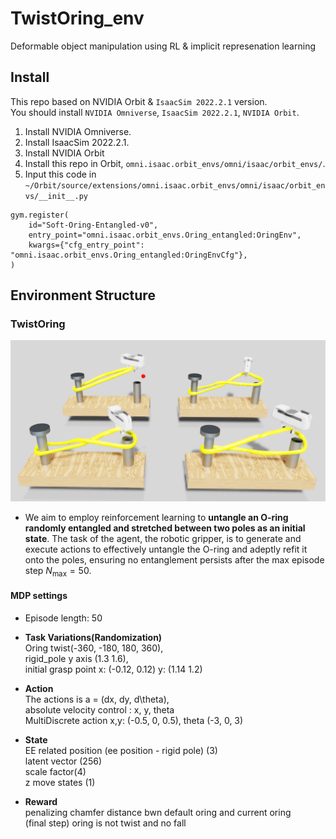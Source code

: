 # TwistOring_env


Deformable object manipulation using RL &amp; implicit represenation learning

## Install
This repo based on NVIDIA Orbit & `IsaacSim 2022.2.1` version. \
You should install `NVIDIA Omniverse`, `IsaacSim 2022.2.1`, `NVIDIA Orbit`. 

1. Install NVIDIA Omniverse.
2. Install IsaacSim 2022.2.1.
3. Install NVIDIA Orbit
4. Install this repo in Orbit, `omni.isaac.orbit_envs/omni/isaac/orbit_envs/`.
5. Input this code in `~/Orbit/source/extensions/omni.isaac.orbit_envs/omni/isaac/orbit_envs/__init__.py`

```
gym.register(
    id="Soft-Oring-Entangled-v0",
    entry_point="omni.isaac.orbit_envs.Oring_entangled:OringEnv",
    kwargs={"cfg_entry_point": "omni.isaac.orbit_envs.Oring_entangled:OringEnvCfg"},
)
```

## **Environment Structure**
### **TwistOring** 
![TwistOring_Env](./image/OringTwist.png)

- We aim to employ reinforcement learning to **untangle an O-ring randomly entangled and stretched between two poles as an initial state**. The task of the agent, the robotic gripper, is to generate and execute actions to effectively untangle the O-ring and adeptly refit it onto the poles, ensuring no entanglement persists after the max episode step $N_{\text{max}}=50$.


#### **MDP settings**
- Episode length: 50 

- **Task Variations(Randomization)**\
 Oring twist(-360, -180, 180, 360), \
 rigid_pole y axis (1.3 1.6), \
 initial grasp point x: (-0.12, 0.12) y: (1.14 1.2)

- **Action** \
The actions is a = (dx, dy, d\theta), \
absolute velocity control : x, y, theta \
MultiDiscrete action x,y: (-0.5, 0, 0.5), theta (-3, 0, 3) 

- **State** \
EE related position (ee position - rigid pole) (3) \
latent vector (256) \
scale factor(4) \
z move states (1) 

- **Reward** \
penalizing chamfer distance bwn default oring and current oring \
(final step) oring is not twist and no fall

